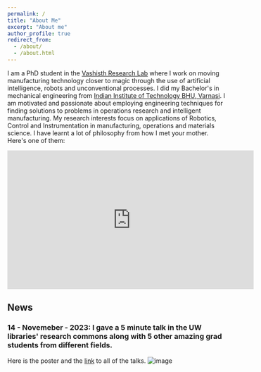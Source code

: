 ```yaml
---
permalink: /
title: "About Me"
excerpt: "About me"
author_profile: true
redirect_from: 
  - /about/
  - /about.html
---
```


I am a PhD student in the [Vashisth Research Lab](https://sites.google.com/site/aniruddhvashisth123/home?authuser=0) where I work on moving manufacturing technology closer to magic through the use of artificial intelligence, robots and unconventional processes. I did my Bachelor's in mechanical engineering from [Indian Institute of Technology BHU, Varnasi](https://www.iitbhu.ac.in/).
I am motivated and passionate about employing engineering techniques for finding solutions to problems in operations research and intelligent manufacturing. My research interests focus on applications of Robotics, Control and Instrumentation in manufacturing, operations and materials science. I have learnt a lot of philosophy from how I met your mother. Here's one of them:

<iframe width="560" height="315" src="https://www.youtube.com/embed/lTfKzWB2p2Q?si=AP7rmsbOaLtiManZ" title="YouTube video player" frameborder="0" allow="accelerometer; autoplay; clipboard-write; encrypted-media; gyroscope; picture-in-picture; web-share" allowfullscreen></iframe>

## News

### 14 - Novemeber - 2023: I gave a 5 minute talk in the UW libraries' research commons along with 5 other amazing grad students from different fields.
Here is the poster and the [link](https://drive.google.com/drive/folders/1l2VW3FX40f9gUPVhPE06DVjfO7NAN2og) to all of the talks.
![image](https://github.com/surabhit-08/surabhit-08.github.io/assets/62366465/4a46efbc-220b-4625-b007-8a9331b6de39)


